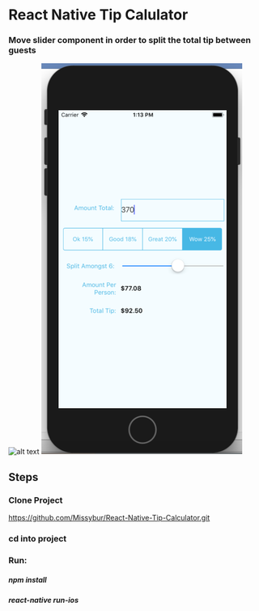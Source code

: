 # React Native Tip Calulator

### Move slider component in order to split the total tip between guests
![alt text](images/Tip_Calculator.png)
![alt text](images/Tip_Calc_2.png)

## Steps

### Clone Project
https://github.com/Missybur/React-Native-Tip-Calculator.git
### cd into project
### Run:
##### npm install
##### react-native run-ios


